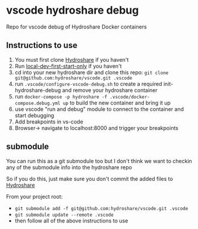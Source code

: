 # vscode hydroshare debug

Repo for vscode debug of Hydroshare Docker containers

## Instructions to use
1. You must first clone [Hydroshare](https://github.com/hydroshare/hydroshare) if you haven't
2. Run [local-dev-first-start-only](https://github.com/hydroshare/hydroshare/blob/develop/local-dev-first-start-only.sh) if you haven't
3. cd into your new hydroshare dir and clone this repo: `git clone git@github.com:hydroshare/vscode.git .vscode`
4. run `.vscode/configure-vscode-debug.sh` to create a required init-hydroshare-debug and remove your hydroshare container
6. run `docker-compose -p hydroshare -f .vscode/docker-compose.debug.yml up` to build the new container and bring it up
7. use vscode "run and debug" module to connect to the container and start debugging
8. Add breakpoints in vs-code
9. Browser-> navigate to localhost:8000 and trigger your breakpoints

## submodule
You can run this as a git submodule too but I don't think we want to checkin any of the submodule info into the hydroshare repo

So if you do this, just make sure you don't commit the added files to [Hydroshare](https://github.com/hydroshare/hydroshare)

From your project root:
- `git submodule add -f git@github.com:hydroshare/vscode.git .vscode`
- `git submodule update --remote .vscode`
- then follow all of the above instructions to use
